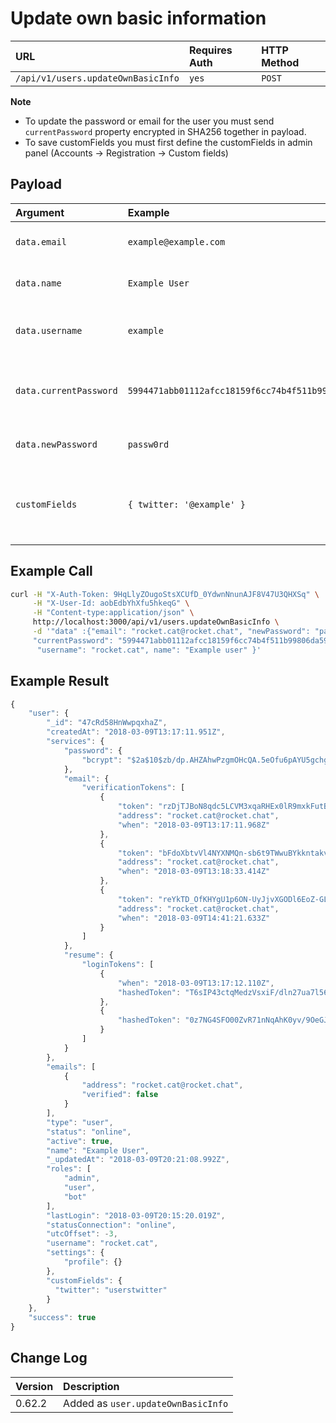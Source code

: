 # Update own basic information

| URL | Requires Auth | HTTP Method |
| :--- | :--- | :--- |
| `/api/v1/users.updateOwnBasicInfo` | `yes` | `POST` |

**Note**

* To update the password or email for the user you must send `currentPassword` property encrypted in SHA256 together in payload.
* To save customFields you must first define the customFields in admin panel \(Accounts -&gt; Registration -&gt; Custom fields\)

## Payload

| Argument | Example | Required | Description |
| :--- | :--- | :--- | :--- |
| `data.email` | `example@example.com` | Optional | The email address for the user. |
| `data.name` | `Example User` | Optional | The display name of the user. |
| `data.username` | `example` | Optional | The username for the user. |
| `data.currentPassword` | `5994471abb01112afcc18159f6cc74b4f511b99806da59b3caf5a9c173cacfc5@w0rd` | Optional | The password for the user encrypted in SHA256. |
| `data.newPassword` | `passw0rd` | Optional | The new password for the user |
| `customFields` | `{ twitter: '@example' }` | Optional   Default: `undefined` | Any custom fields the user should have on their account. |

## Example Call

```bash
curl -H "X-Auth-Token: 9HqLlyZOugoStsXCUfD_0YdwnNnunAJF8V47U3QHXSq" \
     -H "X-User-Id: aobEdbYhXfu5hkeqG" \
     -H "Content-type:application/json" \
     http://localhost:3000/api/v1/users.updateOwnBasicInfo \
     -d '"data" :{"email": "rocket.cat@rocket.chat", "newPassword": "passw0rd",
     "currentPassword": "5994471abb01112afcc18159f6cc74b4f511b99806da59b3caf5a9c173cacfc5",
      "username": "rocket.cat", name": "Example user" }'
```

## Example Result

```javascript
{
    "user": {
        "_id": "47cRd58HnWwpqxhaZ",
        "createdAt": "2018-03-09T13:17:11.951Z",
        "services": {
            "password": {
                "bcrypt": "$2a$10$zb/dp.AHZAhwPzgmOHcQA.5eOfu6pAYU5gchg3O74z7XzWAppJflq"
            },
            "email": {
                "verificationTokens": [
                    {
                        "token": "rzDjTJBoN8qdc5LCVM3xqaRHEx0lR9mxkFutB6fv-YP",
                        "address": "rocket.cat@rocket.chat",
                        "when": "2018-03-09T13:17:11.968Z"
                    },
                    {
                        "token": "bFdoXbtvVl4NYXNMQn-sb6t9TWwuBYkkntakvkNqyzr",
                        "address": "rocket.cat@rocket.chat",
                        "when": "2018-03-09T13:18:33.414Z"
                    },
                    {
                        "token": "reYkTD_OfKHYgU1p6ON-UyJjvXGODl6EoZ-GLQlg81s",
                        "address": "rocket.cat@rocket.chat",
                        "when": "2018-03-09T14:41:21.633Z"
                    }
                ]
            },
            "resume": {
                "loginTokens": [
                    {
                        "when": "2018-03-09T13:17:12.110Z",
                        "hashedToken": "T6sIP43ctqMedzVsxiF/dln27ua7l56/Rys+aq7J2JA="
                    },
                    {
                        "hashedToken": "0z7NG4SFO00ZvR71nNqAhK0yv/9OeGJ74WZWAUxzAwA="
                    }
                ]
            }
        },
        "emails": [
            {
                "address": "rocket.cat@rocket.chat",
                "verified": false
            }
        ],
        "type": "user",
        "status": "online",
        "active": true,
        "name": "Example User",
        "_updatedAt": "2018-03-09T20:21:08.992Z",
        "roles": [
            "admin",
            "user",
            "bot"
        ],
        "lastLogin": "2018-03-09T20:15:20.019Z",
        "statusConnection": "online",
        "utcOffset": -3,
        "username": "rocket.cat",
        "settings": {
            "profile": {}
        },
        "customFields": {
          "twitter": "userstwitter"
        }
    },
    "success": true
}
```

## Change Log

| Version | Description |
| :--- | :--- |
| 0.62.2 | Added as `user.updateOwnBasicInfo` |

